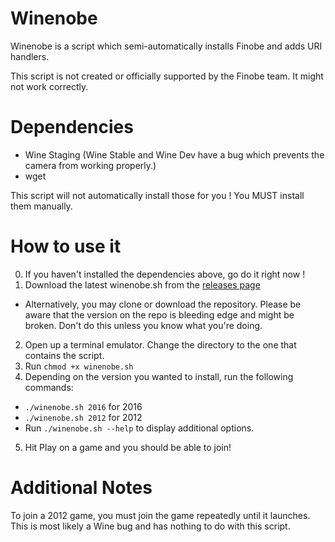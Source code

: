 # Winenobe
Winenobe is a script which semi-automatically installs Finobe and adds URI handlers.

This script is not created or officially supported by the Finobe team. It might not work correctly.
# Dependencies
- Wine Staging (Wine Stable and Wine Dev have a bug which prevents the camera from working properly.)
- wget

This script will not automatically install those for you ! You MUST install them manually.
# How to use it
0. If you haven't installed the dependencies above, go do it right now !
1. Download the latest winenobe.sh from the [releases page](https://github.com/LeadRDRK/Winenobe/releases)
- Alternatively, you may clone or download the repository. Please be aware that the version on the repo is bleeding edge and might be broken. Don't do this unless you know what you're doing.
2. Open up a terminal emulator. Change the directory to the one that contains the script.
3. Run `chmod +x winenobe.sh`
4. Depending on the version you wanted to install, run the following commands:
- `./winenobe.sh 2016` for 2016
- `./winenobe.sh 2012` for 2012
- Run `./winenobe.sh --help` to display additional options.
5. Hit Play on a game and you should be able to join!
# Additional Notes
To join a 2012 game, you must join the game repeatedly until it launches. This is most likely a Wine bug and has nothing to do with this script.
